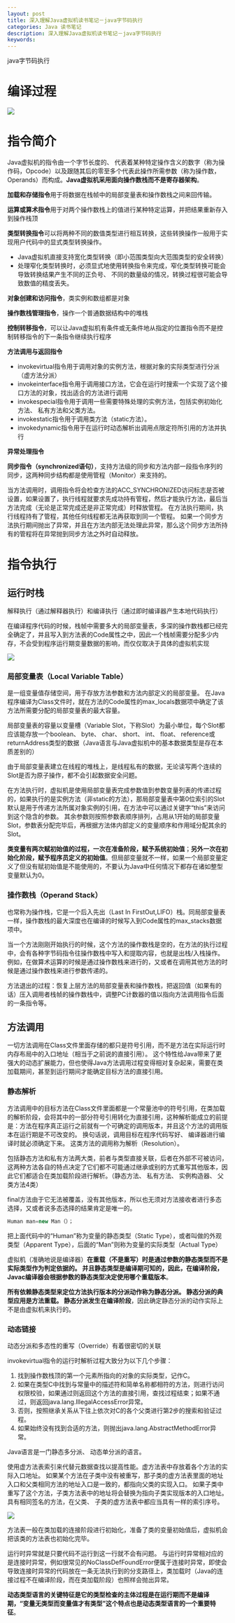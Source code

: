 ```yaml
---
layout: post
title: 深入理解Java虚拟机读书笔记－java字节码执行
categories: Java 读书笔记
description: 深入理解Java虚拟机读书笔记－java字节码执行
keywords: 
---
```



java字节码执行

# 编译过程
![](/images/posts/2015-09-15-jvm-book-2-class-code-exe.md/1.png)



# 指令简介

Java虚拟机的指令由一个字节长度的、 代表着某种特定操作含义的数字（称为操作码，Opcode）以及跟随其后的零至多个代表此操作所需参数（称为操作数，Operands）而构成。**Java虚拟机采用面向操作数栈而不是寄存器架构**。

**加载和存储指令**用于将数据在栈帧中的局部变量表和操作数栈之间来回传输。

**运算或算术指令**用于对两个操作数栈上的值进行某种特定运算，并把结果重新存入到操作栈顶

**类型转换指令**可以将两种不同的数值类型进行相互转换，这些转换操作一般用于实现用户代码中的显式类型转换操作。
- Java虚拟机直接支持宽化类型转换（即小范围类型向大范围类型的安全转换）
- 处理窄化类型转换时，必须显式地使用转换指令来完成，窄化类型转换可能会导致转换结果产生不同的正负号、 不同的数量级的情况，转换过程很可能会导致数值的精度丢失。

**对象创建和访问指令**，类实例和数组都是对象

**操作数栈管理指令**，操作一个普通数据结构中的堆栈

**控制转移指令**，可以让Java虚拟机有条件或无条件地从指定的位置指令而不是控制转移指令的下一条指令继续执行程序

**方法调用与返回指令**
- invokevirtual指令用于调用对象的实例方法，根据对象的实际类型进行分派（虚方法分派）
- invokeinterface指令用于调用接口方法，它会在运行时搜索一个实现了这个接口方法的对象，找出适合的方法进行调用
- invokespecial指令用于调用一些需要特殊处理的实例方法，包括实例初始化方法、 私有方法和父类方法。
- invokestatic指令用于调用类方法（static方法）。
- invokedynamic指令用于在运行时动态解析出调用点限定符所引用的方法并执行

**异常处理指令**

**同步指令（synchronized语句）**，支持方法级的同步和方法内部一段指令序列的同步，这两种同步结构都是使用管程（Monitor）来支持的。

当方法调用时，调用指令将会检查方法的ACC_SYNCHRONIZED访问标志是否被设置，如果设置了，执行线程就要求先成功持有管程，然后才能执行方法，最后当方法完成（无论是正常完成还是非正常完成）时释放管程。 在方法执行期间，执行线程持有了管程，其他任何线程都无法再获取到同一个管程。 如果一个同步方法执行期间抛出了异常，并且在方法内部无法处理此异常，那么这个同步方法所持有的管程将在异常抛到同步方法之外时自动释放。

# 指令执行

## 运行时栈

解释执行（通过解释器执行）和编译执行（通过即时编译器产生本地代码执行）

在编译程序代码的时候，栈帧中需要多大的局部变量表，多深的操作数栈都已经完全确定了，并且写入到方法表的Code属性之中，因此一个栈帧需要分配多少内存，不会受到程序运行期变量数据的影响，而仅仅取决于具体的虚拟机实现

![](/images/posts/2015-09-15-jvm-book-2-class-code-exe.md/2.png)

### 局部变量表（Local Variable Table）

是一组变量值存储空间，用于存放方法参数和方法内部定义的局部变量。 在Java程序编译为Class文件时，就在方法的Code属性的max_locals数据项中确定了该方法所需要分配的局部变量表的最大容量。

局部变量表的容量以变量槽（Variable Slot，下称Slot）为最小单位，每个Slot都应该能存放一个boolean、 byte、 char、 short、 int、 float、 reference或returnAddress类型的数据（Java语言与Java虚拟机中的基本数据类型是存在本质差别的）

由于局部变量表建立在线程的堆栈上，是线程私有的数据，无论读写两个连续的Slot是否为原子操作，都不会引起数据安全问题。

在方法执行时，虚拟机是使用局部变量表完成参数值到参数变量列表的传递过程的，如果执行的是实例方法（非static的方法），那局部变量表中第0位索引的Slot默认是用于传递方法所属对象实例的引用，在方法中可以通过关键字“this”来访问到这个隐含的参数。 其余参数则按照参数表顺序排列，占用从1开始的局部变量Slot，参数表分配完毕后，再根据方法体内部定义的变量顺序和作用域分配其余的Slot。

**类变量有两次赋初始值的过程，一次在准备阶段，赋予系统初始值**；**另外一次在初始化阶段，赋予程序员定义的初始值**。但局部变量就不一样，如果一个局部变量定义了但没有赋初始值是不能使用的，不要认为Java中任何情况下都存在诸如整型变量默认为0。

### 操作数栈（Operand Stack）

也常称为操作栈，它是一个后入先出（Last In FirstOut,LIFO）栈。同局部变量表一样，操作数栈的最大深度也在编译的时候写入到Code属性的max_stacks数据项中。

当一个方法刚刚开始执行的时候，这个方法的操作数栈是空的，在方法的执行过程中，会有各种字节码指令往操作数栈中写入和提取内容，也就是出栈/入栈操作。 例如，在做算术运算的时候是通过操作数栈来进行的，又或者在调用其他方法的时候是通过操作数栈来进行参数传递的。

方法退出的过程：恢复上层方法的局部变量表和操作数栈，把返回值（如果有的话）压入调用者栈帧的操作数栈中，调整PC计数器的值以指向方法调用指令后面的一条指令等。

## 方法调用

一切方法调用在Class文件里面存储的都只是符号引用，而不是方法在实际运行时内存布局中的入口地址（相当于之前说的直接引用）。 这个特性给Java带来了更强大的动态扩展能力，但也使得Java方法调用过程变得相对复杂起来，需要在类加载期间，甚至到运行期间才能确定目标方法的直接引用。

### 静态解析

方法调用中的目标方法在Class文件里面都是一个常量池中的符号引用，在类加载的解析阶段，会将其中的一部分符号引用转化为直接引用，这种解析能成立的前提是：方法在程序真正运行之前就有一个可确定的调用版本，并且这个方法的调用版本在运行期是不可改变的。 换句话说，调用目标在程序代码写好、 编译器进行编译时就必须确定下来。 这类方法的调用称为解析（Resolution）。

包括静态方法和私有方法两大类，前者与类型直接关联，后者在外部不可被访问，这两种方法各自的特点决定了它们都不可能通过继承或别的方式重写其他版本，因此它们都适合在类加载阶段进行解析。（静态方法、 私有方法、 实例构造器、 父类方法4类）

final方法由于它无法被覆盖，没有其他版本，所以也无须对方法接收者进行多态选择，又或者说多态选择的结果肯定是唯一的。

```java
Human man=new Man（）；
```
把上面代码中的“Human”称为变量的静态类型（Static Type），或者叫做的外观类型（Apparent Type），后面的“Man”则称为变量的实际类型（Actual Type）

虚拟机（准确地说是编译器）**在重载（不是重写）时是通过参数的静态类型而不是实际类型作为判定依据的。 并且静态类型是编译期可知的，因此，在编译阶段，Javac编译器会根据参数的静态类型决定使用哪个重载版本**。

**所有依赖静态类型来定位方法执行版本的分派动作称为静态分派。 静态分派的典型应用是方法重载。 静态分派发生在编译阶段**，因此确定静态分派的动作实际上不是由虚拟机来执行的。

### 动态链接

动态分派和多态性的重写（Override）有着很密切的关联

invokevirtual指令的运行时解析过程大致分为以下几个步骤：
1. 找到操作数栈顶的第一个元素所指向的对象的实际类型，记作C。
2. 如果在类型C中找到与常量中的描述符和简单名称都相符的方法，则进行访问权限校验，如果通过则返回这个方法的直接引用，查找过程结束；如果不通过，则返回java.lang.IllegalAccessError异常。
3. 否则，按照继承关系从下往上依次对C的各个父类进行第2步的搜索和验证过程。
4. 如果始终没有找到合适的方法，则抛出java.lang.AbstractMethodError异常。

Java语言是一门静态多分派、 动态单分派的语言。

使用虚方法表索引来代替元数据查找以提高性能。虚方法表中存放着各个方法的实际入口地址。 如果某个方法在子类中没有被重写，那子类的虚方法表里面的地址入口和父类相同方法的地址入口是一致的，都指向父类的实现入口。 如果子类中重写了这个方法，子类方法表中的地址将会替换为指向子类实现版本的入口地址。具有相同签名的方法，在父类、 子类的虚方法表中都应当具有一样的索引序号。

![](/images/posts/2015-09-15-jvm-book-2-class-code-exe.md/3.png)

方法表一般在类加载的连接阶段进行初始化，准备了类的变量初始值后，虚拟机会把该类的方法表也初始化完毕。

运行时异常就是只要代码不运行到这一行就不会有问题。 与运行时异常相对应的是连接时异常，例如很常见的NoClassDefFoundError便属于连接时异常，即使会导致连接时异常的代码放在一条无法执行到的分支路径上，类加载时（Java的连接过程不在编译阶段，而在类加载阶段）也照样会抛出异常。

**动态类型语言的关键特征是它的类型检查的主体过程是在运行期而不是编译期，“变量无类型而变量值才有类型”这个特点也是动态类型语言的一个重要特征**。




